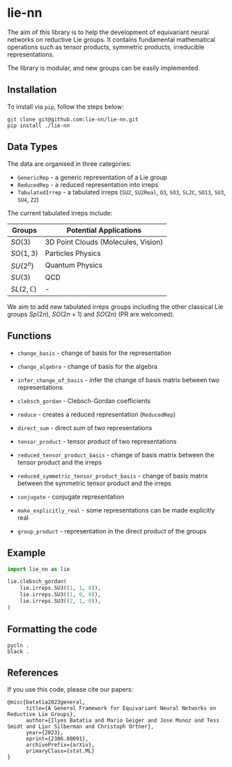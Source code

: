# lie-nn
The aim of this library is to help the development of equivariant neural networks on reductive Lie groups. It contains fundamental mathematical operations such as tensor products, symmetric products, irreducible representations.

The library is modular, and new groups can be easily implemented. 

## Installation

To install via `pip`, follow the steps below:

```
git clone git@github.com:lie-nn/lie-nn.git
pip install ./lie-nn
```


## Data Types
The data are organised in three categories:

- `GenericRep` - a generic representation of a Lie group
- `ReducedRep` - a reduced representation into irreps
- `TabulatedIrrep` - a tabulated irreps (`SU2`, `SU2Real`, `O3`, `SO3`, `SL2C`, `SO13`, `SU3`, `SU4`, `Z2`)

The current tabulated irreps include:

|    Groups     | Potential Applications          |
| ------------- | -------------                   |
| $SO(3)$  | 3D Point Clouds (Molecules, Vision)  |
| $SO(1,3)$  | Particles Physics                  |
| $SU(2^{n})$ | Quantum Physics                   |
| $SU(3)$ | QCD                                   | 
| $SL(2, \mathbb{C})$| -                          |
 
 We aim to add new tabulated irreps groups including the other classical Lie groups $Sp(2n)$, $SO(2n+1)$ and $SO(2n)$ (PR are welcomed). 

## Functions

- `change_basis` - change of basis for the representation
- `change_algebra` - change of basis for the algebra
- `infer_change_of_basis` - infer the change of basis matrix between two representations
- `clebsch_gordan` - Clebsch-Gordan coefficients
- `reduce` - creates a reduced representation (`ReducedRep`)
- `direct_sum` - direct sum of two representations

- `tensor_product` - tensor product of two representations
- `reduced_tensor_product_basis` - change of basis matrix between the tensor product and the irreps
- `reduced_symmetric_tensor_product_basis` - change of basis matrix between the symmetric tensor product and the irreps

- `conjugate` - conjugate representation
- `make_explicitly_real` - some representations can be made explicitly real

- `group_product` - representation in the direct product of the groups


## Example

```python
import lie_nn as lie

lie.clebsch_gordan(
    lie.irreps.SU3((1, 1, 0)),
    lie.irreps.SU3((1, 0, 0)),
    lie.irreps.SU3((2, 1, 0)),
)
```

## Formatting the code
```
pycln .
black .
```
## References

If you use this code, please cite our papers:
```text
@misc{batatia2023general,
      title={A General Framework for Equivariant Neural Networks on Reductive Lie Groups}, 
      author={Ilyes Batatia and Mario Geiger and Jose Munoz and Tess Smidt and Lior Silberman and Christoph Ortner},
      year={2023},
      eprint={2306.00091},
      archivePrefix={arXiv},
      primaryClass={stat.ML}
}
```
